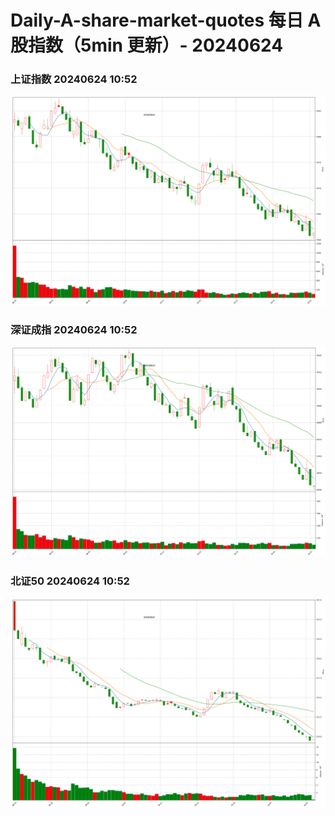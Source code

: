 
# Daily-A-share-market-quotes 每日 A 股指数（5min 更新）- 20240624

### 上证指数 20240624 10:52
![](./fig/2024/6/20240624-sh000001.png)

### 深证成指 20240624 10:52
![](./fig/2024/6/20240624-sz399001.png)

### 北证50 20240624 10:52
![](./fig/2024/6/20240624-bj899050.png)
